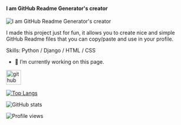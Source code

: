 #### I am GitHub Readme Generator's creator
![I am GitHub Readme Generator's creator]()

I made this project just for fun, it allows you to create nice and simple GitHub Readme files that you can copy/paste and use in your profile.

Skills: Python / Django / HTML / CSS

- 🔭 I’m currently working on this page. 


[<img src='https://cdn.jsdelivr.net/npm/simple-icons@3.0.1/icons/github.svg' alt='github' height='40'>](https://github.com/arowent)  

[![Top Langs](https://github-readme-stats.vercel.app/api/top-langs/?username=arowent)](https://github.com/anuraghazra/github-readme-stats)

![GitHub stats](https://github-readme-stats.vercel.app/api?username=arowent&show_icons=true)  

![Profile views](https://gpvc.arturio.dev/arowent)  